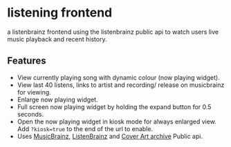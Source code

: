 # listening frontend
a listenbrainz frontend using the listenbrainz public api to watch users live music playback and recent history.

## Features
- View currently playing song with dynamic colour (now playing widget).
- View last 40 listens, links to artist and recording/ release on musicbrainz for viewing.
- Enlarge now playing widget.
- Full screen now playing widget by holding the expand button for 0.5 seconds.
- Open the now playing widget in kiosk mode for always enlarged view. Add `?kiosk=true` to the end of the url to enable.
- Uses [MusicBrainz](https://musicbrainz.org/doc/MusicBrainz_API), [ListenBrainz](https://listenbrainz.readthedocs.io/en/latest/) and [Cover Art archive](https://musicbrainz.org/doc/Cover_Art_Archive/API) Public api.
